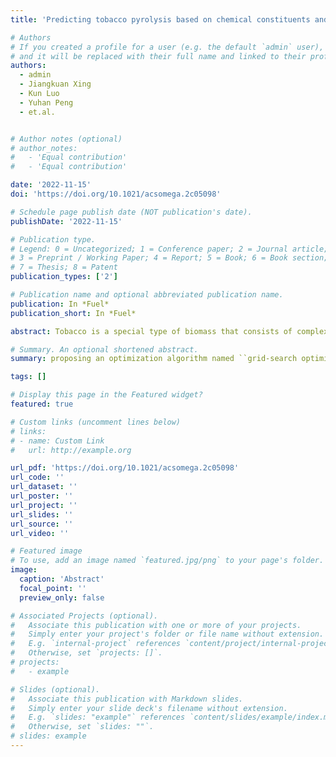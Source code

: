 ```yaml
---
title: 'Predicting tobacco pyrolysis based on chemical constituents and heating conditions using machine learning approaches'

# Authors
# If you created a profile for a user (e.g. the default `admin` user), write the username (folder name) here
# and it will be replaced with their full name and linked to their profile.
authors:
  - admin
  - Jiangkuan Xing
  - Kun Luo
  - Yuhan Peng
  - et.al.


# Author notes (optional)
# author_notes:
#   - 'Equal contribution'
#   - 'Equal contribution'

date: '2022-11-15'
doi: 'https://doi.org/10.1021/acsomega.2c05098'

# Schedule page publish date (NOT publication's date).
publishDate: '2022-11-15'

# Publication type.
# Legend: 0 = Uncategorized; 1 = Conference paper; 2 = Journal article;
# 3 = Preprint / Working Paper; 4 = Report; 5 = Book; 6 = Book section;
# 7 = Thesis; 8 = Patent
publication_types: ['2']

# Publication name and optional abbreviated publication name.
publication: In *Fuel*
publication_short: In *Fuel*

abstract: Tobacco is a special type of biomass that consists of complex chemical constituents. Currently, only global kinetic models have been developed for tobacco pyrolysis, but accurate kinetics considering the effects of the complex chemical constituents and heating conditions have not been well established. To this end, a general tobacco pyrolysis model was developed based on the complex chemical constituents and heating conditions using machine learning approaches.Specifically, chemical analysis and thermogravimetric analysis (TGA) of 49 tobacco samples under a wide range of heating rates were first conducted by experiments and then used to construct a database for the model development. Subsequently, the constructed database was divided into seen and unseen datasets for the model development and evaluation. General pyrolysis models for single and multiple heating rates were developed from the seen dataset using an advanced machine learning approach, the Extremely Randomized Trees (Extra Trees, ET). The performances of models were further evaluated on the unseen dataset through comparisons with the experimental data. The results showed that after feature selection based on Pearson correlation coefficient and hyper parameters optimization, the trained models could accurately reproduce the tobacco pyrolysis behaviour on the unseen data with $R^2>0.967$ based on a single heating rate and with ($R^2>0.974$) based on all heating rates.In addition, the predicted derivative thermogravimetry (DTG) profiles were integrated to obtain the TGA profiles, and the results agreed very well with the experimental data ($R^2>0.99$).

# Summary. An optional shortened abstract.
summary: proposing an optimization algorithm named ``grid-search optimization strategy" to modify a pyrolysis model for tobacco. 

tags: []

# Display this page in the Featured widget?
featured: true

# Custom links (uncomment lines below)
# links:
# - name: Custom Link
#   url: http://example.org

url_pdf: 'https://doi.org/10.1021/acsomega.2c05098'
url_code: ''
url_dataset: ''
url_poster: ''
url_project: ''
url_slides: ''
url_source: ''
url_video: ''

# Featured image
# To use, add an image named `featured.jpg/png` to your page's folder.
image:
  caption: 'Abstract'
  focal_point: ''
  preview_only: false

# Associated Projects (optional).
#   Associate this publication with one or more of your projects.
#   Simply enter your project's folder or file name without extension.
#   E.g. `internal-project` references `content/project/internal-project/index.md`.
#   Otherwise, set `projects: []`.
# projects:
#   - example

# Slides (optional).
#   Associate this publication with Markdown slides.
#   Simply enter your slide deck's filename without extension.
#   E.g. `slides: "example"` references `content/slides/example/index.md`.
#   Otherwise, set `slides: ""`.
# slides: example
---
```


<!-- {{% callout note %}}
Click the _Cite_ button above to demo the feature to enable visitors to import publication metadata into their reference management software.
{{% /callout %}}

{{% callout note %}}
Create your slides in Markdown - click the _Slides_ button to check out the example.
{{% /callout %}}

Supplementary notes can be added here, including [code, math, and images](https://wowchemy.com/docs/writing-markdown-latex/). -->
